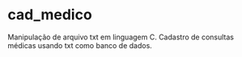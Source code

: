 # cad_medico
Manipulação de arquivo txt em linguagem C. Cadastro de consultas médicas usando txt como banco de dados.
